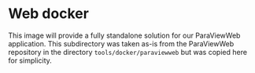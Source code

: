 # Web docker

This image will provide a fully standalone solution for our ParaViewWeb application.
This subdirectory was taken as-is from the ParaViewWeb repository in the directory 
`tools/docker/paraviewweb` but was copied here for simplicity.
